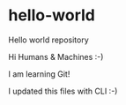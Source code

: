 # hello-world
Hello world repository

Hi Humans & Machines :-)

I am learning Git!

I updated this files with CLI :-)
